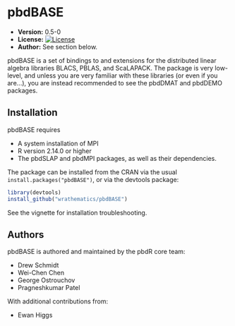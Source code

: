 # pbdBASE 

* **Version:** 0.5-0
* **License:** [![License](http://img.shields.io/badge/license-MPL%202-orange.svg?style=flat)](https://www.mozilla.org/MPL/2.0/)
* **Author:** See section below.


pbdBASE is a set of bindings to and extensions for the distributed
linear algebra libraries BLACS, PBLAS, and ScaLAPACK.
The package is very low-level, and unless you are very familiar
with these libraries (or even if you are...), you are instead
recommended to see the pbdDMAT and pbdDEMO packages.



## Installation

pbdBASE requires
* A system installation of MPI
* R version 2.14.0 or higher
* The pbdSLAP and pbdMPI packages, as well as their dependencies.

The package can be installed from the CRAN via the usual
`install.packages("pbdBASE")`, or via the devtools package:

```r
library(devtools)
install_github("wrathematics/pbdBASE")
```

See the vignette for installation troubleshooting.



## Authors

pbdBASE is authored and maintained by the pbdR core team:
* Drew Schmidt
* Wei-Chen Chen
* George Ostrouchov
* Pragneshkumar Patel

With additional contributions from:
* Ewan Higgs

